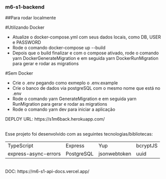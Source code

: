 ### m6-s1-backend

<div>
##Para rodar localmente

#Utilizando Docker
* Atualize o docker-compose.yml com seus dados locais, como DB, USER e PASSWORD
* Rode o comando docker-compose up --build
* Depois que o build finalizar e com o compose ativado, rode o comando yarn DockerGenerateMigration e em seguida yarn DockerRunMigration para gerar e rodar as migrations

#Sem Docker
* Crie o .env pegando como exmeplo o .env.example
* Crie o banco de dados via postgreSQL com o mesmo nome que está no .env 
* Rode o comando yarn GenerateMigration e em seguida yarn RunMigration para gerar e rodar as migrations
* Rode o comando yarn dev para iniciar a aplicação
</div>

<div>
DEPLOY URL: https://s1m6back.herokuapp.com/
</div>
</br>

Esse projeto foi desenvolvido com as seguintes tecnologias/bibliotecas:

<table border="0">
 <tr>
<td> TypeScript</td>
<td> Express</td>
<td> Yup</td>
<td> bcryptJS</td>

 </tr>
 <tr>
<td> express-async-errors</td>
<td> PostgreSQL</td>
<td> jsonwebtoken</td>
<td> uuid</td>
</table>

</br>

<div>
DOC: https://m6-s1-api-docs.vercel.app/
</div>
